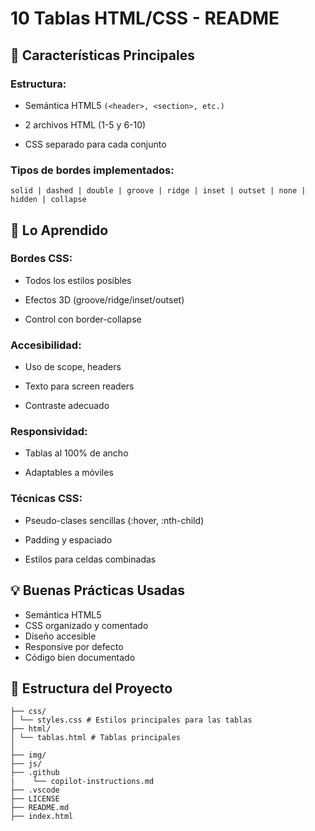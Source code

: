 # 10 Tablas HTML/CSS - README
## 📌 Características Principales
### Estructura:

- Semántica HTML5 ```(<header>, <section>, etc.)```

- 2 archivos HTML (1-5 y 6-10)

- CSS separado para cada conjunto

### Tipos de bordes implementados:

```
solid | dashed | double | groove | ridge | inset | outset | none | hidden | collapse
```
## 🎯 Lo Aprendido
 ### Bordes CSS:

- Todos los estilos posibles

- Efectos 3D (groove/ridge/inset/outset)

- Control con border-collapse

### Accesibilidad:

- Uso de scope, headers

- Texto para screen readers

- Contraste adecuado

### Responsividad:

- Tablas al 100% de ancho

- Adaptables a móviles

### Técnicas CSS:

- Pseudo-clases sencillas (:hover, :nth-child)

- Padding y espaciado

- Estilos para celdas combinadas

## 💡 Buenas Prácticas Usadas
-  Semántica HTML5
-  CSS organizado y comentado
-  Diseño accesible
-  Responsive por defecto
-  Código bien documentado

## 📁 Estructura del Proyecto
```
├── css/
│ └── styles.css # Estilos principales para las tablas
├── html/
│ └── tablas.html # Tablas principales
│ 
├── img/
├── js/
├── .github
|    └── copilot-instructions.md
├── .vscode
├── LICENSE
├── README.md
├── index.html 
```